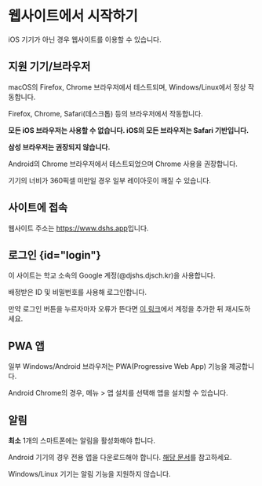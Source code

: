 # 웹사이트에서 시작하기
iOS 기기가 아닌 경우 웹사이트를 이용할 수 있습니다.

## 지원 기기/브라우저
<tabs>
<tab title="데스크톱">
<p>
macOS의 Firefox, Chrome 브라우저에서 테스트되며, Windows/Linux에서 정상 작동합니다.
</p>
<p>
Firefox, Chrome, Safari(데스크톱) 등의 브라우저에서 작동합니다.
</p>
</tab>
<tab title="모바일">
<p><b>모든 iOS 브라우저는 사용할 수 없습니다. iOS의 모든 브라우저는 Safari 기반입니다.</b></p>
<p>
<b>삼성 브라우저는 권장되지 않습니다.</b>
</p>
<p>
Android의 Chrome 브라우저에서 테스트되었으며 Chrome 사용을 권장합니다.
</p>
<p>
기기의 너비가 360픽셀 미만일 경우 일부 레이아웃이 깨질 수 있습니다.
</p>
</tab>
</tabs>

## 사이트에 접속
웹사이트 주소는 <https://www.dshs.app>입니다.

## 로그인 {id="login"}
이 사이트는 학교 소속의 Google 계정(@djshs.djsch.kr)을 사용합니다.

배정받은 ID 및 비밀번호를 사용해 로그인합니다.

만약 로그인 버튼을 누르자마자 오류가 뜬다면 [이 링크](https://accounts.google.com/AddSession)에서 계정을 추가한 뒤 재시도하세요.

## PWA 앱
일부 Windows/Android 브라우저는 PWA(Progressive Web App) 기능을 제공합니다.

Android Chrome의 경우, 메뉴 > 앱 설치를 선택해 앱을 설치할 수 있습니다.


## 알림
**최소** 1개의 스마트폰에는 알림을 활성화해야 합니다.

Android 기기의 경우 전용 앱을 다운로드해야 합니다. [해당 문서](android_app.md)를 참고하세요.

Windows/Linux 기기는 알림 기능을 지원하지 않습니다.
